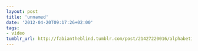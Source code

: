 ```yaml
---
layout: post
title: 'unnamed'
date: '2012-04-20T09:17:26+02:00'
tags:
- video
tumblr_url: http://fabiantheblind.tumblr.com/post/21427220016/alphabetic-by-blinkmybrain-watch-in-hd-this-is
---
```


